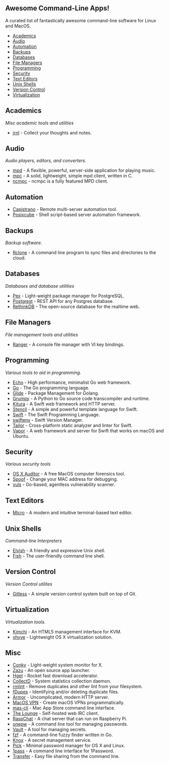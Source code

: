 ## Awesome Command-Line Apps!

A curated list of fantastically awesome command-line software for Linux and MacOS.

  * [Academics](#academics)
  * [Audio](#audio)
  * [Automation](#automation)
  * [Backups](#backups)
  * [Databases](#databases)
  * [File Managers](#file-managers)
  * [Programming](#programming)
  * [Security](#Security)
  * [Text Editors](#text-editors)
  * [Unix Shells](#unix-shells)
  * [Version Control](#version-control)
  * [Virtualization](#virtualization)

## Academics
*Misc academic tools and utilities*

* [jrnl](http://jrnl.sh/advanced.html) - Collect your thoughts and notes.

## Audio
*Audio players, editors, and converters.*

* [mpd](https://www.musicpd.org/) - A flexible, powerful, server-side application for playing music.
* [mpc](https://www.musicpd.org/clients/mpc/) - A solid, lightweight, simple mpd client, written in C.
* [ncmpc](https://www.musicpd.org/clients/ncmpc/) - ncmpc is a fully featured MPD client.

## Automation

* [Capistrano](http://capistranorb.com) - Remote multi-server automation tool.
* [Posixcube](https://github.com/myplaceonline/posixcube) - Shell script-based server automation framework.

## Backups
*Backup software.*

* [Rclone](http://rclone.org/) - A command line program to sync files and directories to the cloud.

## Databases
*Databases and database utilities*

* [Pex](https://github.com/petere/pex) - Light-weight package manager for PostgreSQL.
* [Postgrest](http://postgrest.com) - REST API for any Postgres database.
* [RethinkDB](https://rethinkdb.com/) - The open-source database for the realtime web.

## File Managers
*File management tools and utilities*

* [Ranger](https://github.com/ranger/ranger) - A console file manager with VI key bindings.

## Programming
*Various tools to aid in programming.*

* [Echo](https://echo.labstack.com/) - High performance, minimalist Go web framework.
* [Go](https://golang.org/) - The Go programming language.
* [Glide](https://glide.sh/) - Package Management for Golang.
* [Grumpy](https://github.com/google/grumpy) - A Python to Go source code transcompiler and runtime.
* [Kitura](http://www.kitura.io/) - A Swift web framework and HTTP server.
* [Stencil](https://stencil.fuller.li/en/latest/) - A simple and powerful template language for Swift.
* [Swift](https://swift.org/) - The Swift Programming Language.
* [swiftenv](https://swiftenv.fuller.li/en/latest/) - Swift Version Manager.
* [Tailor](https://tailor.sh/) - Cross-platform static analyzer and linter for Swift.
* [Vapor](https://vapor.codes/) - A web framework and server for Swift that works on macOS and Ubuntu.

## Security
*Various security tools*

* [OS X Auditor](https://github.com/jipegit/OSXAuditor) - A free MacOS computer forensics tool.
* [Spoof](https://github.com/feross/spoof) - Change your MAC address for debugging.
* [vuls](https://github.com/future-architect/vuls) - Go-based, agentless vulnerability scanner.

## Text Editors

* [Micro](https://micro-editor.github.io/) - A modern and intuitive terminal-based text editor.

## Unix Shells
*Command-line Interpreters*

* [Elvish](https://github.com/elves/elvish) - A friendly and expressive Unix shell.
* [Fish](http://fishshell.com/) - The user-friendly command line shell.

## Version Control
*Version Control utilites*

* [Gitless](http://gitless.com/) - A simple version control system built on top of Git.

## Virtualization
*Virtualization tools.*

* [Kimchi](https://github.com/kimchi-project/kimchi) - An HTML5 management interface for KVM.
* [xhyve](http://www.xhyve.org/) - Lightweight OS X virtualization solution.

## Misc
* [Conky](https://github.com/brndnmtthws/conky) - Light-weight system monitor for X.
* [Zazu](http://zazuapp.org/) - An open source app launcher.
* [Hget](https://github.com/huydx/hget) - Rocket fast download accelerator.
* [CollectD](http://collectd.org/) - System statistics collection daemon.
* [rmlint](http://rmlint.readthedocs.io) - Remove duplicates and other lint from your filesystem.
* [fDupes](https://github.com/adrianlopezroche/fdupes) - Identifying and/or deleting duplicate files.
* [Armor](https://armor.labstack.com/) - Uncomplicated, modern HTTP server.
* [MacOS VPN](https://github.com/halo/macosvpn) - Create macOS VPNs programmatically.
* [mas-cli](https://github.com/mas-cli/mas) - Mac App Store command line interface.
* [The Lounge](https://thelounge.github.io/) - Self-hosted web IRC client.
* [RaspChat](http://beta.raspchat.com) - A chat server that can run on Raspberry Pi.
* [onepw](https://github.com/mkideal/onepw) - A command line tool for managing passwords.
* [Vault](https://www.vaultproject.io/) - A tool for managing secrets.
* [fzf](https://github.com/junegunn/fzf) - A command-line fuzzy finder written in Go.
* [Knox](https://github.com/pinterest/knox) - A secret management service.
* [Pick](https://github.com/bndw/pick) - Minimal password manager for OS X and Linux.
* [1pass](https://github.com/georgebrock/1pass) - A command line interface for 1Password.
* [Transfer](https://transfer.sh/) - Easy file sharing from the command line.
